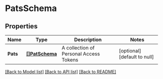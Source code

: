 # PatsSchema

## Properties
Name | Type | Description | Notes
------------ | ------------- | ------------- | -------------
**Pats** | [**[]PatSchema**](patSchema.md) | A collection of Personal Access Tokens | [optional] [default to null]

[[Back to Model list]](../README.md#documentation-for-models) [[Back to API list]](../README.md#documentation-for-api-endpoints) [[Back to README]](../README.md)

